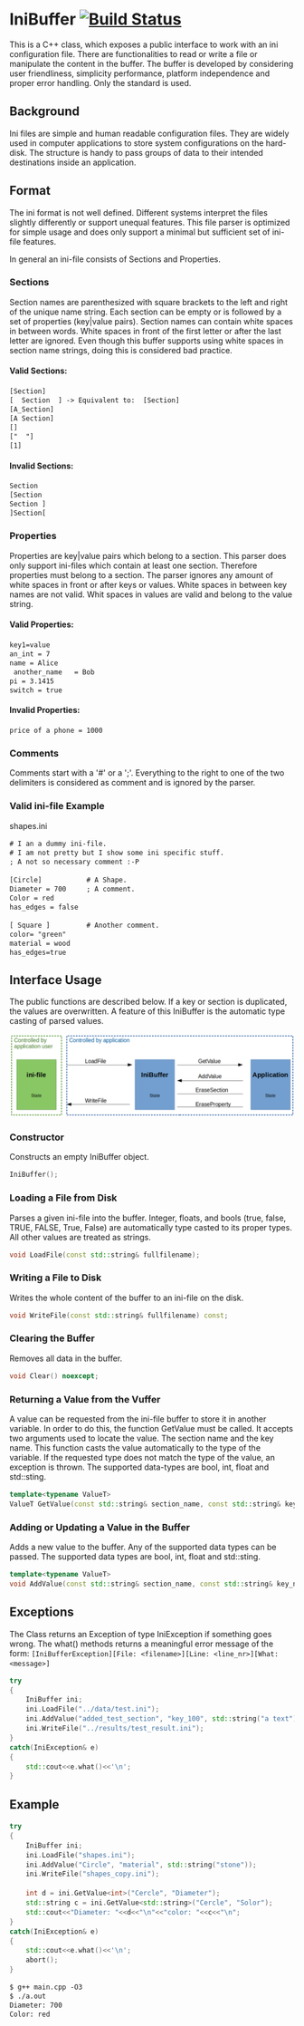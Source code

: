 

# IniBuffer [![Build Status](https://travis-ci.org/pascalenderli/IniBuffer.svg?branch=master)](https://travis-ci.org/pascalenderli/IniBuffer)
This is a C++ class, which exposes a public interface to work with an ini configuration file. There are functionalities to read or write a file or manipulate the content in the buffer. The buffer is developed by considering user friendliness, simplicity performance, platform independence and proper error handling. Only the standard is used.

## Background
Ini files are simple and human readable configuration files. They are widely used in computer applications to store system configurations on the hard-disk. The structure is handy to pass groups of data to their intended destinations inside an application.

## Format
The ini format is not well defined. Different systems interpret the files slightly differently or support unequal features.
This file parser is optimized for simple usage and does only support a minimal but sufficient set of ini-file features.

In general an ini-file consists of Sections and Properties.

### Sections
Section names are parenthesized with square brackets to the left and right of the unique name string. Each section can be empty or is followed by a set of properties (key|value pairs). Section names can contain white spaces in between words. White spaces in front of the first letter or after the last letter are ignored. Even though this buffer supports using white spaces in section name strings, doing this is considered bad practice.

#### Valid Sections:

```text
[Section]
[  Section  ] -> Equivalent to:  [Section]
[A_Section]
[A Section]
[]
["  "]
[1]
```
#### Invalid Sections:
```text
Section
[Section
Section ]
]Section[
```

### Properties
Properties are key|value pairs which belong to a section. This parser does only support ini-files which contain at least one section. Therefore properties must belong to a section. The parser ignores any amount of white spaces in front or after keys or values. White spaces in between key names are not valid. Whit spaces in values are valid and belong to the value string.

#### Valid  Properties:
```text
key1=value
an_int = 7
name = Alice
 another_name   = Bob
pi = 3.1415
switch = true
```
#### Invalid  Properties:
```text
price of a phone = 1000
```
### Comments
Comments start with a '#' or a ';'. Everything to the right to one of the two delimiters is considered as comment and is ignored by the parser.

### Valid ini-file Example
shapes.ini
```text
# I an a dummy ini-file.
# I am not pretty but I show some ini specific stuff.
; A not so necessary comment :-P

[Circle]           # A Shape.
Diameter = 700     ; A comment.
Color = red
has_edges = false

[ Square ]         # Another comment.
color= "green"
material = wood
has_edges=true
```

## Interface Usage
The public functions are described below. If a key or section is duplicated, the values are overwritten. A feature of this IniBuffer is the automatic type casting of parsed values.

![Pipeline:](media/ini_buffer_pipeline.png)

### Constructor
Constructs an empty IniBuffer object.
```cpp
IniBuffer();
```

### Loading a File from Disk
Parses a given ini-file into the buffer.
Integer, floats, and bools (true, false, TRUE, FALSE, True, False) are automatically type casted to its proper types. All other values are treated as strings.
```cpp
void LoadFile(const std::string& fullfilename);
```

### Writing a File to Disk
Writes the whole content of the buffer to an ini-file on the disk.
```cpp
void WriteFile(const std::string& fullfilename) const;
```

### Clearing the Buffer
Removes all data in the buffer.
```cpp
void Clear() noexcept;
```

### Returning a Value from the Vuffer
A value can be requested from the ini-file buffer to store it in another variable. In order to do this, the function GetValue must be called. It accepts two arguments used to locate the value. The section name and the key name. This function casts the value automatically to the type of the variable. If the requested type does not match the type of the value, an exception is thrown. The supported data-types are bool, int, float and std::sting.
```cpp
template<typename ValueT>
ValueT GetValue(const std::string& section_name, const std::string& key_name) const;
```

### Adding or Updating a Value in the Buffer
Adds a new value to the buffer. Any of the supported data types can be passed. The supported data types are bool, int, float and std::sting.
```cpp
template<typename ValueT>
void AddValue(const std::string& section_name, const std::string& key_name, const ValueT& value);
```

## Exceptions
The Class returns an Exception of type IniException if something goes wrong.
The what() methods returns a meaningful error message of the form: `[IniBufferException][File: <filename>][Line: <line_nr>][What: <message>]`

```cpp
try
{
    IniBuffer ini;
    ini.LoadFile("../data/test.ini");
    ini.AddValue("added_test_section", "key_100", std::string("a text"));
    ini.WriteFile("../results/test_result.ini");
}
catch(IniException& e)
{
    std::cout<<e.what()<<'\n';
}
```

## Example

```cpp
try
{
    IniBuffer ini;
    ini.LoadFile("shapes.ini");
    ini.AddValue("Circle", "material", std::string("stone"));
    ini.WriteFile("shapes_copy.ini");

    int d = ini.GetValue<int>("Cercle", "Diameter");
    std::string c = ini.GetValue<std::string>("Cercle", "Solor");
    std::cout<<"Diameter: "<<d<<"\n"<<"color: "<<c<<"\n";
}
catch(IniException& e)
{
    std::cout<<e.what()<<'\n';
    abort();
}
```
```text
$ g++ main.cpp -O3
$ ./a.out
Diameter: 700
Color: red
```
